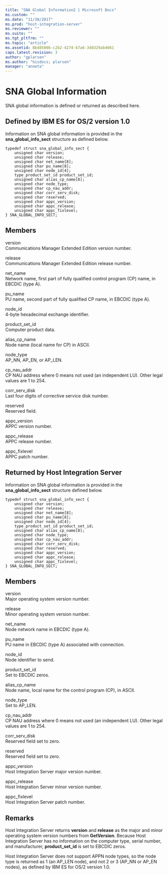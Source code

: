 ```yaml
---
title: "SNA Global Information2 | Microsoft Docs"
ms.custom: ""
ms.date: "11/30/2017"
ms.prod: "host-integration-server"
ms.reviewer: ""
ms.suite: ""
ms.tgt_pltfrm: ""
ms.topic: "article"
ms.assetid: 8bd85866-c2b2-4274-b7a6-3dd329ab4661
caps.latest.revision: 3
author: "gplarsen"
ms.author: "hisdocs; plarsen"
manager: "anneta"
---
```

# SNA Global Information
SNA global information is defined or returned as described here.  
  
## Defined by IBM ES for OS/2 version 1.0  
 Information on SNA global information is provided in the **sna_global_info_sect** structure as defined below.  
  
```  
typedef struct sna_global_info_sect {  
    unsigned char version;  
    unsigned char release;  
    unsigned char net_name[8];  
    unsigned char pu_name[8];  
    unsigned char node_id[4];  
    type_product_set_id product_set_id;  
    unsigned char alias_cp_name[8];  
    unsigned char node_type;  
    unsigned char cp_nau_addr;  
    unsigned char corr_serv_disk;  
    unsigned char reserved;  
    unsigned char appc_version;  
    unsigned char appc_release;  
    unsigned char appc_fixlevel;  
} SNA_GLOBAL_INFO_SECT;  
```  
  
## Members  
 version  
 Communications Manager Extended Edition version number.  
  
 release  
 Communications Manager Extended Edition release number.  
  
 net_name  
 Network name, first part of fully qualified control program (CP) name, in EBCDIC (type A).  
  
 pu_name  
 PU name, second part of fully qualified CP name, in EBCDIC (type A).  
  
 node_id  
 4-byte hexadecimal exchange identifier.  
  
 product_set_id  
 Computer product data.  
  
 alias_cp_name  
 Node name (local name for CP) in ASCII.  
  
 node_type  
 AP_NN, AP_EN, or AP_LEN.  
  
 cp_nau_addr  
 CP NAU address where 0 means not used (an independent LU). Other legal values are 1 to 254.  
  
 corr_serv_disk  
 Last four digits of corrective service disk number.  
  
 reserved  
 Reserved field.  
  
 appc_version  
 APPC version number.  
  
 appc_release  
 APPC release number.  
  
 appc_fixlevel  
 APPC patch number.  
  
## Returned by Host Integration Server  
 Information on SNA global information is provided in the **sna_global_info_sect** structure defined below.  
  
```  
typedef struct sna_global_info_sect {  
    unsigned char version;  
    unsigned char release;  
    unsigned char net_name[8];  
    unsigned char pu_name[8];  
    unsigned char node_id[4];  
    type_product_set_id product_set_id;  
    unsigned char alias_cp_name[8];  
    unsigned char node_type;  
    unsigned char cp_nau_addr;  
    unsigned char corr_serv_disk;  
    unsigned char reserved;  
    unsigned char appc_version;  
    unsigned char appc_release;  
    unsigned char appc_fixlevel;  
} SNA_GLOBAL_INFO_SECT;  
```  
  
## Members  
 version  
 Major operating system version number.  
  
 release  
 Minor operating system version number.  
  
 net_name  
 Node network name in EBCDIC (type A).  
  
 pu_name  
 PU name in EBCDIC (type A) associated with connection.  
  
 node_id  
 Node identifier to send.  
  
 product_set_id  
 Set to EBCDIC zeros.  
  
 alias_cp_name  
 Node name, local name for the control program (CP), in ASCII.  
  
 node_type  
 Set to AP_LEN.  
  
 cp_nau_addr  
 CP NAU address where 0 means not used (an independent LU). Other legal values are 1 to 254.  
  
 corr_serv_disk  
 Reserved field set to zero.  
  
 reserved  
 Reserved field set to zero.  
  
 appc_version  
 Host Integration Server major version number.  
  
 appc_release  
 Host Integration Server minor version number.  
  
 appc_fixlevel  
 Host Integration Server patch number.  
  
## Remarks  
 Host Integration Server returns **version** and **release** as the major and minor operating system version numbers from **GetVersion**. Because Host Integration Server has no information on the computer type, serial number, and manufacturer, **product_set_id** is set to EBCDIC zeros.  
  
 Host Integration Server does not support APPN node types, so the node type is returned as 1 (an AP_LEN node), and not 2 or 3 (AP_NN or AP_EN nodes), as defined by IBM ES for OS/2 version 1.0.